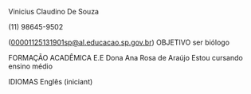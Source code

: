 
Vinicius Claudino De Souza 

(11) 98645-9502

(00001125131901sp@al.educacao.sp.gov.br)
OBJETIVO
 ser biólogo 


FORMAÇÃO ACADÊMICA
E.E Dona Ana Rosa de Araújo
Estou cursando ensino médio 

IDIOMAS
Englês
(iniciant)
